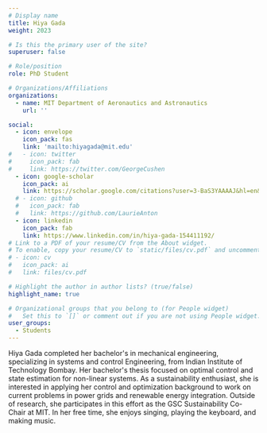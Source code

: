 ```yaml
---
# Display name
title: Hiya Gada
weight: 2023

# Is this the primary user of the site?
superuser: false

# Role/position
role: PhD Student

# Organizations/Affiliations
organizations:
  - name: MIT Department of Aeronautics and Astronautics
    url: ''

social:
  - icon: envelope
    icon_pack: fas
    link: 'mailto:hiyagada@mit.edu'
#   - icon: twitter
#     icon_pack: fab
#     link: https://twitter.com/GeorgeCushen
  - icon: google-scholar
    icon_pack: ai
    link: https://scholar.google.com/citations?user=3-BaS3YAAAAJ&hl=en&oi=ao
  # - icon: github
  #   icon_pack: fab
  #   link: https://github.com/LaurieAnton
  - icon: linkedin
    icon_pack: fab
    link: https://www.linkedin.com/in/hiya-gada-154411192/
# Link to a PDF of your resume/CV from the About widget.
# To enable, copy your resume/CV to `static/files/cv.pdf` and uncomment the lines below.
# - icon: cv
#   icon_pack: ai
#   link: files/cv.pdf

# Highlight the author in author lists? (true/false)
highlight_name: true

# Organizational groups that you belong to (for People widget)
#   Set this to `[]` or comment out if you are not using People widget.
user_groups:
  - Students
---
```

Hiya Gada completed her bachelor's in mechanical engineering, specializing in systems and control Engineering, from Indian Institute of Technology Bombay. Her bachelor's thesis focused on optimal control and state estimation for non-linear systems. As a sustainability enthusiast, she is interested in applying her control and optimization background to work on current problems in power grids and renewable energy integration. Outside of research, she participates in this effort as the GSC Sustainability Co-Chair at MIT. In her free time, she enjoys singing, playing the keyboard, and making music.
